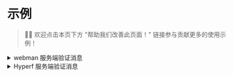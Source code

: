 # 示例

> 👏🏻 欢迎点击本页下方 "帮助我们改善此页面！" 链接参与贡献更多的使用示例！

<details>
    <summary>webman 服务端验证消息</summary>

```php
<?php

namespace app\controller;

use EasyWeChat\OfficialAccount\Application;
use support\Request;
use support\Redis;
use Symfony\Component\Cache\Psr16Cache;
use Symfony\Component\Cache\Adapter\RedisAdapter;
use Symfony\Component\HttpFoundation\HeaderBag;
use Symfony\Component\HttpFoundation\Request as SymfonyRequest;

// 授权事件回调地址：http://easywechat.com/OfficialAccount/server

class OfficialAccount
{
    public function server(Request $request)
    {
        $config = config('wechatv6.official_account');
        $app = new Application($config);
        $symfony_request = new SymfonyRequest($request->get(), $request->post(), [], $request->cookie(), [], [], $request->rawBody());
        $symfony_request->headers = new HeaderBag($request->header());
        $app->setRequestFromSymfonyRequest($symfony_request);//必须替换服务端请求
        //$app->setCache(new Psr16Cache(new RedisAdapter(Redis::connection()->client())));//根据需要替换缓存，access_token公众号的全局唯一接口调用凭据会使用该缓存存储
        $server = $app->getServer();
        $response = $server->serve();

        return response($response->getBody());
    }
}
```

</details>


<details>
    <summary>Hyperf 服务端验证消息</summary>
  
  ##### 方法一：
  * 安装包，composer require limingxinleo/easywechat-classmap，
  * 在授权回调地址中使用：
  ```php
  <?php

namespace App\controller;

use EasyWeChat\OfficialAccount\Application;
use Hyperf\HttpServer\Contract\RequestInterface;
use Hyperf\HttpServer\Contract\ResponseInterface;
use Psr\SimpleCache\CacheInterface;
use Hyperf\Context\ApplicationContext;

// 授权事件回调地址：http://easywechat.com/OfficialAccount/server

class OfficialAccountController
{
    public function server(RequestInterface $request, ResponseInterface $response)
    {
        $app = new Application(config('wechat.defaults'));
        
        if (method_exists($app, 'setRequest')) {
            $app->setRequest($request);  //必须替换服务端请求
        }

        if (method_exists($app, 'setCache')) {
            $app->setCache(ApplicationContext::getContainer()->get(CacheInterface::class)  //可选，根据实际需求替换缓存
        }

        $server = $app->getServer();
        
        $server->with(function ($message, \Closure $next) {
            return '谢谢关注！';
            
            // 你的自定义逻辑
            // return $next($message);
        });
        
        return $server->serve();
    }
}
  ```

##### 方法二：
* 安装包，composer require pengxuxu/hyperf-easywechat6，包里已替换了服务端请求和缓存，并封装了公众号、微信支付、小程序等外观。
* 参照文档在授权回调地址和其他场景中直接使用。
</details>

